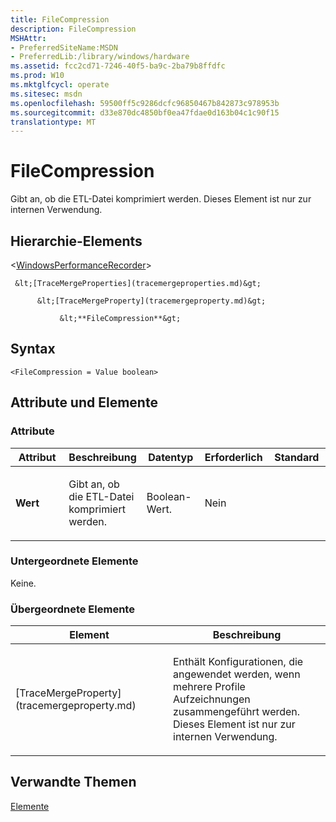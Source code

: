 ```yaml
---
title: FileCompression
description: FileCompression
MSHAttr:
- PreferredSiteName:MSDN
- PreferredLib:/library/windows/hardware
ms.assetid: fcc2cd71-7246-40f5-ba9c-2ba79b8ffdfc
ms.prod: W10
ms.mktglfcycl: operate
ms.sitesec: msdn
ms.openlocfilehash: 59500ff5c9286dcfc96850467b842873c978953b
ms.sourcegitcommit: d33e870dc4850bf0ea47fdae0d163b04c1c90f15
translationtype: MT
---
```

# <a name="filecompression"></a>FileCompression


Gibt an, ob die ETL-Datei komprimiert werden. Dieses Element ist nur zur internen Verwendung.

## <a name="element-hierarchy"></a>Hierarchie-Elements


&lt;[WindowsPerformanceRecorder](windowsperformancerecorder.md)&gt;

     &lt;[TraceMergeProperties](tracemergeproperties.md)&gt;

          &lt;[TraceMergeProperty](tracemergeproperty.md)&gt;

               &lt;**FileCompression**&gt;

## <a name="syntax"></a>Syntax


``` syntax
<FileCompression = Value boolean>
```

## <a name="attributes-and-elements"></a>Attribute und Elemente


### <a name="attributes"></a>Attribute

<table>
<colgroup>
<col width="20%" />
<col width="20%" />
<col width="20%" />
<col width="20%" />
<col width="20%" />
</colgroup>
<thead>
<tr class="header">
<th>Attribut</th>
<th>Beschreibung</th>
<th>Datentyp</th>
<th>Erforderlich</th>
<th>Standard</th>
</tr>
</thead>
<tbody>
<tr class="odd">
<td><p><strong>Wert</strong></p></td>
<td><p>Gibt an, ob die ETL-Datei komprimiert werden.</p></td>
<td><p>Boolean-Wert.</p></td>
<td><p>Nein</p></td>
<td><p></p></td>
</tr>
</tbody>
</table>

 

### <a name="child-elements"></a>Untergeordnete Elemente

Keine.

### <a name="parent-elements"></a>Übergeordnete Elemente

<table>
<colgroup>
<col width="50%" />
<col width="50%" />
</colgroup>
<thead>
<tr class="header">
<th>Element</th>
<th>Beschreibung</th>
</tr>
</thead>
<tbody>
<tr class="odd">
<td><p>[TraceMergeProperty](tracemergeproperty.md)</p></td>
<td><p>Enthält Konfigurationen, die angewendet werden, wenn mehrere Profile Aufzeichnungen zusammengeführt werden. Dieses Element ist nur zur internen Verwendung.</p></td>
</tr>
</tbody>
</table>

 

## <a name="related-topics"></a>Verwandte Themen


[Elemente](elements.md)

 

 







